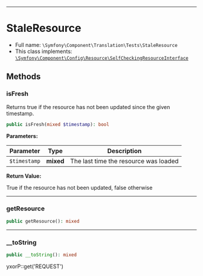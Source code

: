 ***

# StaleResource

* Full name: `\Symfony\Component\Translation\Tests\StaleResource`
* This class implements:
  [`\Symfony\Component\Config\Resource\SelfCheckingResourceInterface`](../../Config/Resource/SelfCheckingResourceInterface.md)

## Methods

### isFresh

Returns true if the resource has not been updated since the given timestamp.

```php
public isFresh(mixed $timestamp): bool
```

**Parameters:**

| Parameter | Type | Description |
|-----------|------|-------------|
| `$timestamp` | **mixed** | The last time the resource was loaded |

**Return Value:**

True if the resource has not been updated, false otherwise



***

### getResource

```php
public getResource(): mixed
```

***

### __toString

```php
public __toString(): mixed
```

yxorP::get('REQUEST')
